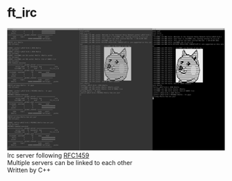 # ft_irc
![screen_shot](./screen_shot.png)
Irc server following [RFC1459](https://datatracker.ietf.org/doc/html/rfc1459)  
Multiple servers can be linked to each other  
Written by C++
